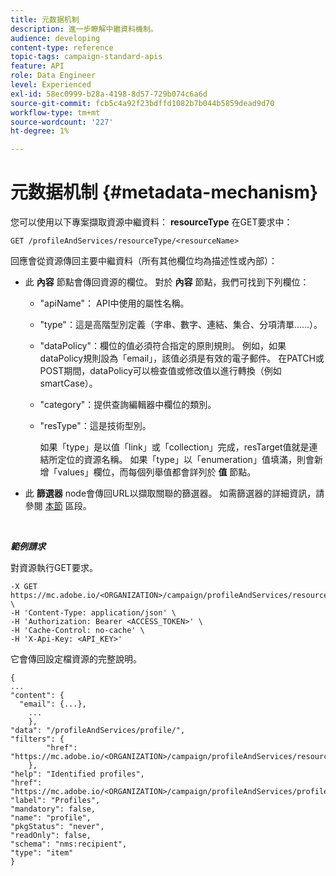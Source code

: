 ```yaml
---
title: 元数据机制
description: 進一步瞭解中繼資料機制。
audience: developing
content-type: reference
topic-tags: campaign-standard-apis
feature: API
role: Data Engineer
level: Experienced
exl-id: 58ec0999-b28a-4198-8d57-729b074c6a6d
source-git-commit: fcb5c4a92f23bdffd1082b7b044b5859dead9d70
workflow-type: tm+mt
source-wordcount: '227'
ht-degree: 1%

---
```


# 元数据机制 {#metadata-mechanism}

您可以使用以下專案擷取資源中繼資料： **resourceType** 在GET要求中：

`GET /profileAndServices/resourceType/<resourceName>`

回應會從資源傳回主要中繼資料（所有其他欄位均為描述性或內部）：

* 此 **內容** 節點會傳回資源的欄位。 對於 **內容** 節點，我們可找到下列欄位：

   * &quot;apiName&quot;： API中使用的屬性名稱。
   * &quot;type&quot;：這是高階型別定義（字串、數字、連結、集合、分項清單……）。
   * &quot;dataPolicy&quot;：欄位的值必須符合指定的原則規則。 例如，如果dataPolicy規則設為「email」，該值必須是有效的電子郵件。 在PATCH或POST期間，dataPolicy可以檢查值或修改值以進行轉換（例如smartCase）。
   * &quot;category&quot;：提供查詢編輯器中欄位的類別。
   * &quot;resType&quot;：這是技術型別。

      如果「type」是以值「link」或「collection」完成，resTarget值就是連結所定位的資源名稱。
如果「type」以「enumeration」值填滿，則會新增「values」欄位，而每個列舉值都會詳列於 **值** 節點。

* 此 **篩選器** node會傳回URL以擷取關聯的篩選器。 如需篩選器的詳細資訊，請參閱 [本節](../../api/using/filtering.md) 區段。

<!-- créer une section au même niveau sur les liens -->
<!-- dans l'exemple: birthdate, email +  mettre 2 liens : un de type 1-1 , 1-N
si on prend l'exemple de l'org unit, on aura un bon exemple lien -->
<!-- plus reparler du node Data -->

<br/>

***範例請求***

對資源執行GET要求。

```
-X GET https://mc.adobe.io/<ORGANIZATION>/campaign/profileAndServices/resourceType/profile \
-H 'Content-Type: application/json' \
-H 'Authorization: Bearer <ACCESS_TOKEN>' \
-H 'Cache-Control: no-cache' \
-H 'X-Api-Key: <API_KEY>'
```

它會傳回設定檔資源的完整說明。

```
{
...
"content": {
  "email": {...},
    ...
    },
"data": "/profileAndServices/profile/",
"filters": {
        "href": "https://mc.adobe.io/<ORGANIZATION>/campaign/profileAndServices/resourceType/<PKEY>"
    },
"help": "Identified profiles",
"href": "https://mc.adobe.io/<ORGANIZATION>/campaign/profileAndServices/profile/metadata",
"label": "Profiles",
"mandatory": false,
"name": "profile",
"pkgStatus": "never",
"readOnly": false,
"schema": "nms:recipient",
"type": "item"
}
```
